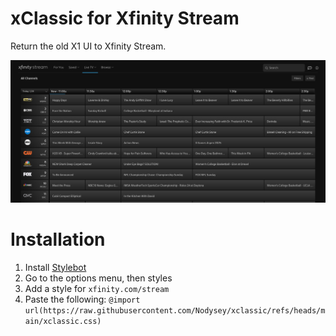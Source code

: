 # xClassic for Xfinity Stream
Return the old X1 UI to Xfinity Stream.

![Preview](preview.png)

# Installation
1. Install [Stylebot](https://github.com/ankit/stylebot)
2. Go to the options menu, then styles
3. Add a style for `xfinity.com/stream`
4. Paste the following: `@import url(https://raw.githubusercontent.com/Nodysey/xclassic/refs/heads/main/xclassic.css)`

